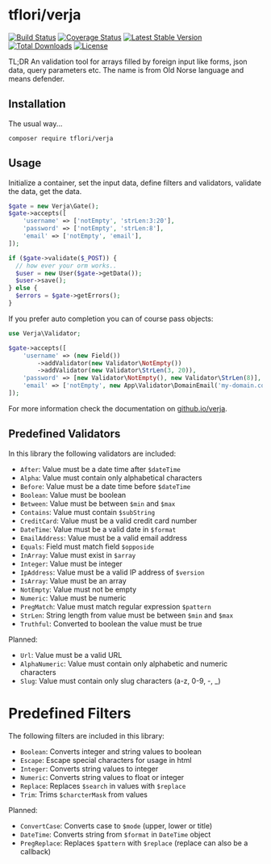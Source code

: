 # tflori/verja

[![Build Status](https://travis-ci.org/tflori/verja.svg?branch=master)](https://travis-ci.org/tflori/verja)
[![Coverage Status](https://coveralls.io/repos/github/tflori/verja/badge.svg?branch=master)](https://coveralls.io/github/tflori/verja?branch=master)
[![Latest Stable Version](https://poser.pugx.org/tflori/verja/v/stable.svg)](https://packagist.org/packages/tflori/verja) 
[![Total Downloads](https://poser.pugx.org/tflori/verja/downloads.svg)](https://packagist.org/packages/tflori/verja) 
[![License](https://poser.pugx.org/tflori/verja/license.svg)](https://packagist.org/packages/tflori/verja)

TL;DR An validation tool for arrays filled by foreign input like forms, json data, query parameters etc. The name is
from Old Norse language and means defender.

## Installation

The usual way...

```console
composer require tflori/verja
```

## Usage

Initialize a container, set the input data, define filters and validators, validate the data, get the data.

```php
$gate = new Verja\Gate();
$gate->accepts([
    'username' => ['notEmpty', 'strLen:3:20'],
    'password' => ['notEmpty', 'strLen:8'],
    'email' => ['notEmpty', 'email'],
]);

if ($gate->validate($_POST)) {
  // how ever your orm works..
  $user = new User($gate->getData());
  $user->save();
} else {
  $errors = $gate->getErrors();
}
```

If you prefer auto completion you can of course pass objects:

```php
use Verja\Validator;

$gate->accepts([
    'username' => (new Field())
        ->addValidator(new Validator\NotEmpty())
        ->addValidator(new Validator\StrLen(3, 20)),
    'password' => [new Validator\NotEmpty(), new Validator\StrLen(8)],
    'email' => ['notEmpty', new App\Validator\DomainEmail('my-domain.com')]
]);
```

For more information check the documentation on [github.io/verja](https://tflori.github.io/verja/). 

## Predefined Validators

In this library the following validators are included:

- `After`: Value must be a date time after `$dateTime`
- `Alpha`: Value must contain only alphabetical characters
- `Before`: Value must be a date time before `$dateTime`
- `Boolean`: Value must be boolean
- `Between`: Value must be between `$min` and `$max`
- `Contains`: Value must contain `$subString`
- `CreditCard`: Value must be a valid credit card number
- `DateTime`: Value must be a valid date in `$format`
- `EmailAddress`: Value must be a valid email address
- `Equals`: Field must match field `$opposide`
- `InArray`: Value must exist in `$array`
- `Integer`: Value must be integer
- `IpAddress`: Value must be a valid IP address of `$version`
- `IsArray`: Value must be an array
- `NotEmpty`: Value must not be empty
- `Numeric`: Value must be numeric
- `PregMatch`: Value must match regular expression `$pattern`
- `StrLen`: String length from value must be between `$min` and `$max`
- `Truthful`: Converted to boolean the value must be true

Planned:

- `Url`: Value must be a valid URL
- `AlphaNumeric`: Value must contain only alphabetic and numeric characters
- `Slug`: Value must contain only slug characters (a-z, 0-9, -, _)

# Predefined Filters

The following filters are included in this library:

- `Boolean`: Converts integer and string values to boolean
- `Escape`: Escape special characters for usage in html
- `Integer`: Converts string values to integer
- `Numeric`: Converts string values to float or integer
- `Replace`: Replaces `$search` in values with `$replace`
- `Trim`: Trims `$charcterMask` from values

Planned:

- `ConvertCase`: Converts case to `$mode` (upper, lower or title)
- `DateTime`: Converts string from `$format` in `DateTime` object
- `PregReplace`: Replaces `$pattern` with `$replace` (replace can also be a callback)
